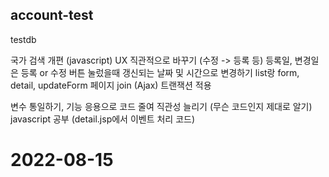 ## account-test

testdb

국가 검색 개편 (javascript)
UX 직관적으로 바꾸기 (수정 -> 등록 등)
등록일, 변경일은 등록 or 수정 버튼 눌렀을때 갱신되는 날짜 및 시간으로 변경하기
list랑 form, detail, updateForm 페이지 join (Ajax)
트랜잭션 적용

변수 통일하기, 기능 응용으로 코드 줄여 직관성 늘리기 (무슨 코드인지 제대로 알기)
javascript 공부 (detail.jsp에서 이벤트 처리 코드)

# 2022-08-15
